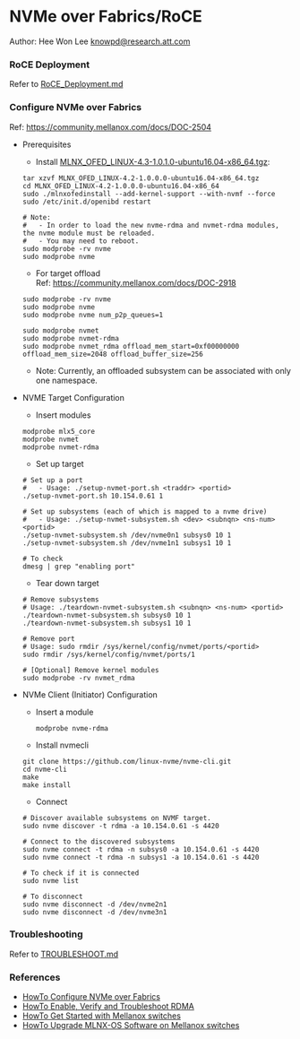 # NVMe over Fabrics/RoCE
Author: Hee Won Lee <knowpd@research.att.com>

### RoCE Deployment
Refer to [RoCE_Deployment.md](./RoCE_Deployment.md)

### Configure NVMe over Fabrics
Ref: <https://community.mellanox.com/docs/DOC-2504>

- Prerequisites   
   * Install [MLNX_OFED_LINUX-4.3-1.0.1.0-ubuntu16.04-x86_64.tgz](http://www.mellanox.com/page/products_dyn?product_family=26): 
   ```
   tar xzvf MLNX_OFED_LINUX-4.2-1.0.0.0-ubuntu16.04-x86_64.tgz
   cd MLNX_OFED_LINUX-4.2-1.0.0.0-ubuntu16.04-x86_64
   sudo ./mlnxofedinstall --add-kernel-support --with-nvmf --force
   sudo /etc/init.d/openibd restart

   # Note:
   #   - In order to load the new nvme-rdma and nvmet-rdma modules, the nvme module must be reloaded.
   #   - You may need to reboot.
   sudo modprobe -rv nvme
   sudo modprobe nvme
   ```

   * For target offload  
   Ref: <https://community.mellanox.com/docs/DOC-2918>
   ```
   sudo modprobe -rv nvme
   sudo modprobe nvme
   sudo modprobe nvme num_p2p_queues=1

   sudo modprobe nvmet
   sudo modprobe nvmet-rdma
   sudo modprobe nvmet_rdma offload_mem_start=0xf00000000 offload_mem_size=2048 offload_buffer_size=256
   ```
     - Note: Currently, an offloaded subsystem can be associated with only one namespace.

- NVME Target Configuration
   * Insert modules
   ```
   modprobe mlx5_core
   modprobe nvmet
   modprobe nvmet-rdma
   ```

   * Set up target
   ```
   # Set up a port
   #   - Usage: ./setup-nvmet-port.sh <traddr> <portid>
   ./setup-nvmet-port.sh 10.154.0.61 1

   # Set up subsystems (each of which is mapped to a nvme drive)
   #   - Usage: ./setup-nvmet-subsystem.sh <dev> <subnqn> <ns-num> <portid>
   ./setup-nvmet-subsystem.sh /dev/nvme0n1 subsys0 10 1
   ./setup-nvmet-subsystem.sh /dev/nvme1n1 subsys1 10 1

   # To check
   dmesg | grep "enabling port"
   ```
  
   * Tear down target
   ```
   # Remove subsystems
   # Usage: ./teardown-nvmet-subsystem.sh <subnqn> <ns-num> <portid>
   ./teardown-nvmet-subsystem.sh subsys0 10 1
   ./teardown-nvmet-subsystem.sh subsys1 10 1

   # Remove port
   # Usage: sudo rmdir /sys/kernel/config/nvmet/ports/<portid>
   sudo rmdir /sys/kernel/config/nvmet/ports/1

   # [Optional] Remove kernel modules
   sudo modprobe -rv nvmet_rdma
   ```

- NVMe Client (Initiator) Configuration
   * Insert a module
      ```
      modprobe nvme-rdma
      ```

   * Install nvmecli
   ```
   git clone https://github.com/linux-nvme/nvme-cli.git
   cd nvme-cli
   make
   make install
   ```

   * Connect
   ```
   # Discover available subsystems on NVMF target.
   sudo nvme discover -t rdma -a 10.154.0.61 -s 4420
   
   # Connect to the discovered subsystems
   sudo nvme connect -t rdma -n subsys0 -a 10.154.0.61 -s 4420
   sudo nvme connect -t rdma -n subsys1 -a 10.154.0.61 -s 4420
   
   # To check if it is connected
   sudo nvme list
   
   # To disconnect
   sudo nvme disconnect -d /dev/nvme2n1
   sudo nvme disconnect -d /dev/nvme3n1
   ```

### Troubleshooting
Refer to [TROUBLESHOOT.md](./TROUBLESHOOT.md)

### References
- [HowTo Configure NVMe over Fabrics](https://community.mellanox.com/docs/DOC-2504)  
- [HowTo Enable, Verify and Troubleshoot RDMA](https://community.mellanox.com/docs/DOC-2086)
- [HowTo Get Started with Mellanox switches](https://community.mellanox.com/docs/DOC-2172)
- [HowTo Upgrade MLNX-OS Software on Mellanox switches](https://community.mellanox.com/docs/DOC-1448)
